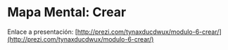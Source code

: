 # Mapa Mental: Crear

Enlace a presentación: [http://prezi.com/tynaxducdwux/modulo-6-crear/](http://prezi.com/tynaxducdwux/modulo-6-crear/)